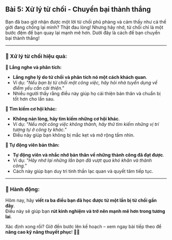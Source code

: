 ## Bài 5: Xử lý từ chối - Chuyển bại thành thắng

Bạn đã bao giờ nhận được một lời từ chối phũ phàng và cảm thấy như cả thế giới đang chống lại mình? Thật đau lòng! Nhưng hãy nhớ, từ chối chỉ là một bước đệm để bạn quay lại mạnh mẽ hơn. Dưới đây là cách để bạn chuyển bại thành thắng!

---

### 📌 Xử lý từ chối hiệu quả:

**🔹 Lắng nghe và phân tích:**
- **Lắng nghe lý do từ chối và phân tích nó một cách khách quan**.  
- Ví dụ: *"Nếu bạn bị từ chối một công việc, hãy hỏi nhà tuyển dụng về điểm yếu cần cải thiện."*  
- Nhiều người thấy rằng điều này giúp họ cải thiện bản thân và chuẩn bị tốt hơn cho lần sau.

**🔹 Tìm kiếm cơ hội khác:**
- **Không nản lòng, hãy tìm kiếm những cơ hội khác**.  
- Ví dụ: *"Nếu một công việc không thành, hãy thử tìm kiếm những vị trí tương tự ở công ty khác."*  
- Điều này giúp bạn không bị mắc kẹt và mở rộng tầm nhìn.

**🔹 Tự động viên bản thân:**
- **Tự động viên và nhắc nhở bản thân về những thành công đã đạt được**.  
- Ví dụ: *"Hãy nhớ lại những lần bạn đã vượt qua khó khăn và thành công."*  
- Cách này giúp bạn duy trì tinh thần lạc quan và quyết tâm tiếp tục.

---

### 🚀 Hành động:

Hôm nay, hãy **viết ra ba điều bạn đã học được từ một lần bị từ chối gần đây**.  
Điều này sẽ giúp bạn **rút kinh nghiệm và trở nên mạnh mẽ hơn trong tương lai**.  

Xác định xong rồi? Giờ đến bước lên kế hoạch – xem ngay bài tiếp theo để **nâng cao kỹ năng thuyết phục**! 💪✨